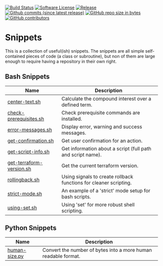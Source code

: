 [![Build Status](https://img.shields.io/travis/AntiPhotonltd/code-snippets/master.svg)](https://travis-ci.org/AntiPhotonltd/code-snippets)
[![Software License](https://img.shields.io/badge/license-MIT-blue.svg)](LICENSE.md)
[![Release](https://img.shields.io/github/release/AntiPhotonltd/code-snippets.svg)](https://github.com/AntiPhotonltd/code-snippets/releases/latest)
[![Github commits (since latest release)](https://img.shields.io/github/commits-since/AntiPhotonltd/code-snippets/latest.svg)](https://github.com/AntiPhotonltd/code-snippets/commits)
[![GitHub repo size in bytes](https://img.shields.io/github/repo-size/AntiPhotonltd/code-snippets.svg)](https://github.com/AntiPhotonltd/code-snippets)
[![GitHub contributors](https://img.shields.io/github/contributors/AntiPhotonltd/code-snippets.svg)](https://github.com/AntiPhotonltd/code-snippets)

Snippets
================

This is a collection of useful(ish) snippets. The snippets are all simple self-contained pieces of code (a class or subroutine), but non of them are large enough to require having a repository in their own right.

## Bash Snippets

| Name | Description |
| --- | --- |
| [center-text.sh](src/bash/center-text/center-text.sh) | Calculate the compound interest over a defined term. |
| [check-prerequisites.sh](src/bash/check-prerequisites/check-prerequisites.sh) | Check prerequisite commands are installed. |
| [error-messages.sh](src/bash/error-messages/error-messages.sh) | Display error, warning and success messages. |
| [get-confirmation.sh](src/bash/get-confirmation/get-confirmation.sh) | Get user confirmation for an action. |
| [get-script-info.sh](src/bash/get-script-info/get-script-info.sh) | Get information about a script (full path and script name). |
| [get-terraform-version.sh](src/bash/get-terraform-version/get-terraform-version.sh) | Get the current terraform version. |
| [rollingback.sh](src/bash/rollingback/rollingback.sh) | Using signals to create rollback functions for cleaner scripting. |
| [strict-mode.sh](src/bash/strict-mode/strict-mode.sh) | An example of a 'strict' mode setup for bash scripts. |
| [using-set.sh](src/bash/using-set/using-set.sh) | Using 'set' for more robust shell scripting. |

## Python Snippets

| Name | Description |
| --- | --- |
| [human-size.py](src/python/human-size/human-size.py) | Convert the number of bytes into a more human readable format. |
